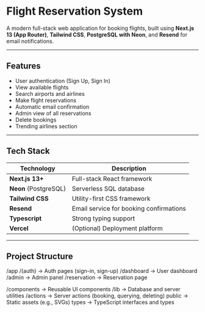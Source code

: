 #  Flight Reservation System

A modern full-stack web application for booking flights, built using **Next.js 13 (App Router)**, **Tailwind CSS**, **PostgreSQL with Neon**, and **Resend** for email notifications.

---

##  Features

- User authentication (Sign Up, Sign In)
- View available flights
- Search airports and airlines
- Make flight reservations
- Automatic email confirmation
- Admin view of all reservations
- Delete bookings
- Trending airlines section

---

##  Tech Stack

| Technology | Description |
|-----------|-------------|
| **Next.js 13+** | Full-stack React framework |
| **Neon** (PostgreSQL) | Serverless SQL database |
| **Tailwind CSS** | Utility-first CSS framework |
| **Resend** | Email service for booking confirmations |
| **Typescript** | Strong typing support |
| **Vercel** | (Optional) Deployment platform |

---

##  Project Structure
/app
/(auth) → Auth pages (sign-in, sign-up)
/dashboard → User dashboard
/admin → Admin panel
/reservation → Reservation page

/components → Reusable UI components
/lib → Database and server utilities
/actions → Server actions (booking, querying, deleting)
public → Static assets (e.g., SVGs)
types → TypeScript interfaces and types


